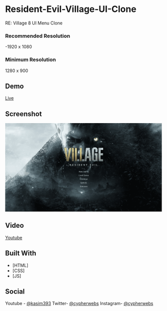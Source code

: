 # Resident-Evil-Village-UI-Clone
RE: Village 8 UI Menu Clone

### Recommended Resolution
-1920 x 1080
### Minimum Resolution
1280 x 900

## Demo
[Live](https://kasim393.github.io/Resident-Evil-Village-UI-Clone/)

## Screenshot
![Sreenshot](https://raw.githubusercontent.com/kasim393/Resident-Evil-Village-UI-Clone/main/img/ss.png)

## Video
[Youtube](https://www.youtube.com/watch?v=SgQgZ7bxdns)

## Built With
* [HTML]
* [CSS]
* [JS]

## Social
Youtube - [@kasim393](https://www.youtube.com/user/kasim393)
Twitter- [@cypherwebs](https://twitter.com/cypherwebs)
Instagram- [@cypherwebs](https://www.instagram.com/cypherwebs)

